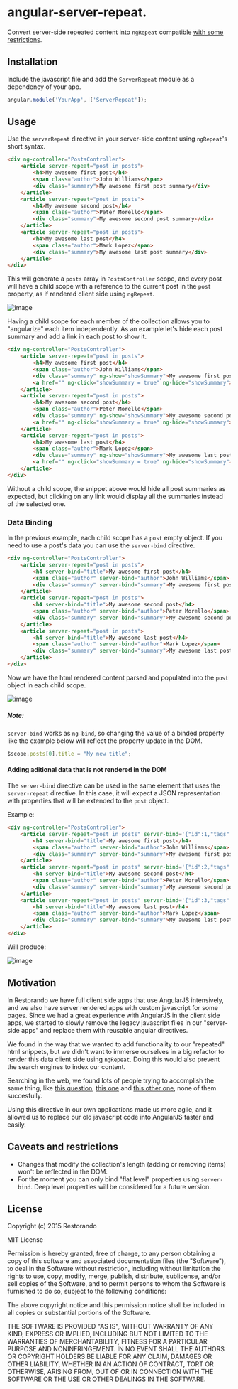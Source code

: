 # angular-server-repeat.
Convert server-side repeated content into `ngRepeat` compatible [with some restrictions](#caveats-and-restrictions).

## Installation

Include the javascript file and add the `ServerRepeat` module as a dependency of your app.

```js
angular.module('YourApp', ['ServerRepeat']);
```

## Usage

Use the `serverRepeat` directive in your server-side content using `ngRepeat`'s short syntax.

```html
<div ng-controller="PostsController">
    <article server-repeat="post in posts">
        <h4>My awesome first post</h4>
        <span class="author">John Williams</span>
        <div class="summary">My awesome first post summary</div>
    </article>
    <article server-repeat="post in posts">
        <h4>My awesome second post</h4>
        <span class="author">Peter Morello</span>
        <div class="summary">My awesome second post summary</div>
    </article>
    <article server-repeat="post in posts">
        <h4>My awesome last post</h4>
        <span class="author">Mark Lopez</span>
        <div class="summary">My awesome last post summary</div>
    </article>
</div>
```

This will generate a `posts` array in `PostsController` scope, and every post will have a child scope with a reference to the current post in the `post` property, as if rendered client side using `ngRepeat`.

![image](https://cloud.githubusercontent.com/assets/591992/5893438/dd360918-a4c2-11e4-88a9-80caeb6f5f2a.png)

Having a child scope for each member of the collection allows you to "angularize" each item independently. As an example let's hide each post summary and add a link in each post to show it.

```html
<div ng-controller="PostsController">
    <article server-repeat="post in posts">
        <h4>My awesome first post</h4>
        <span class="author">John Williams</span>
        <div class="summary" ng-show="showSummary">My awesome first post summary</div>
        <a href="" ng-click="showSummary = true" ng-hide="showSummary">show summary</a>
    </article>
    <article server-repeat="post in posts">
        <h4>My awesome second post</h4>
        <span class="author">Peter Morello</span>
        <div class="summary" ng-show="showSummary">My awesome second post summary</div>
        <a href="" ng-click="showSummary = true" ng-hide="showSummary">show summary</a>
    </article>
    <article server-repeat="post in posts">
        <h4>My awesome last post</h4>
        <span class="author">Mark Lopez</span>
        <div class="summary" ng-show="showSummary">My awesome last post summary</div>
        <a href="" ng-click="showSummary = true" ng-hide="showSummary">show summary</a>
    </article>
</div>
```

Without a child scope, the snippet above would hide all post summaries as expected, but clicking on any link would display all the summaries instead of the selected one.

### Data Binding

In the previous example, each child scope has a `post` empty object. If you need to use a post's data you can use the `server-bind` directive.

```html
<div ng-controller="PostsController">
    <article server-repeat="post in posts">
        <h4 server-bind="title">My awesome first post</h4>
        <span class="author" server-bind="author">John Williams</span>
        <div class="summary" server-bind="summary">My awesome first post summary</div>
    </article>
    <article server-repeat="post in posts">
        <h4 server-bind="title">My awesome second post</h4>
        <span class="author" server-bind="author">Peter Morello</span>
        <div class="summary" server-bind="summary">My awesome second post summary</div>
    </article>
    <article server-repeat="post in posts">
        <h4 server-bind="title">My awesome last post</h4>
        <span class="author" server-bind="author">Mark Lopez</span>
        <div class="summary" server-bind="summary">My awesome last post summary</div>
    </article>
</div>
```

Now we have the html rendered content parsed and populated into the `post` object in each child scope.

![image](https://cloud.githubusercontent.com/assets/591992/5893513/23a0aedc-a4c6-11e4-9013-5191d4d09feb.png)

##### Note:
`server-bind` works as `ng-bind`, so changing the value of a binded property like the example below will reflect the property update in the DOM.

```javascript
$scope.posts[0].title = "My new title";
```

#### Adding aditional data that is not rendered in the DOM

The `server-bind` directive can be used in the same element that uses the `server-repeat` directive. In this case, it will expect a JSON representation with properties that will be extended to the `post` object.

Example:

```html
<div ng-controller="PostsController">
    <article server-repeat="post in posts" server-bind='{"id":1,"tags":["misc"]}'>
        <h4 server-bind="title">My awesome first post</h4>
        <span class="author" server-bind="author">John Williams</span>
        <div class="summary" server-bind="summary">My awesome first post summary</div>
    </article>
    <article server-repeat="post in posts" server-bind='{"id":2,"tags":["tools", "misc"]}'>
        <h4 server-bind="title">My awesome second post</h4>
        <span class="author" server-bind="author">Peter Morello</span>
        <div class="summary" server-bind="summary">My awesome second post summary</div>
    </article>
    <article server-repeat="post in posts" server-bind='{"id":3,"tags":["music"]}'>
        <h4 server-bind="title">My awesome last post</h4>
        <span class="author" server-bind="author">Mark Lopez</span>
        <div class="summary" server-bind="summary">My awesome last post summary</div>
    </article>
</div>

```

Will produce:

![image](https://cloud.githubusercontent.com/assets/591992/5893560/e78cbf42-a4c7-11e4-88a1-1bb2afb6422c.png)

## Motivation

In Restorando we have full client side apps that use AngularJS intensively, and we also have server rendered apps with custom javascript for some pages. Since we had a great experience with AngularJS in the client side apps, we started to slowly remove the legacy javascript files in our "server-side apps" and replace them with reusable angular directives.

We found in the way that we wanted to add functionality to our "repeated" html snippets, but we didn't want to immerse ourselves in a big refactor to render this data client side using `ngRepeat`. Doing this would also prevent the search engines to index our content.

Searching in the web, we found lots of people trying to accomplish the same thing, like [this question](http://stackoverflow.com/questions/11838639/html-template-filled-in-server-side-and-updated-client-side), [this one](http://stackoverflow.com/questions/25463409/angularjs-server-side-rendering-of-ngrepeat-directive) and [this other one](http://stackoverflow.com/questions/20764100/build-html-in-server-and-bind-to-ng-repeat), none of them succesfully.

Using this directive in our own applications made us more agile, and it allowed us to replace our old javascript code into AngularJS faster and easily.

## Caveats and restrictions

* Changes that modify the collection's length (adding or removing items) won't be reflected in the DOM.
* For the moment you can only bind "flat level" properties using `server-bind`. Deep level properties will be considered for a future version.

## License

Copyright (c) 2015 Restorando

MIT License

Permission is hereby granted, free of charge, to any person obtaining
a copy of this software and associated documentation files (the
"Software"), to deal in the Software without restriction, including
without limitation the rights to use, copy, modify, merge, publish,
distribute, sublicense, and/or sell copies of the Software, and to
permit persons to whom the Software is furnished to do so, subject to
the following conditions:

The above copyright notice and this permission notice shall be
included in all copies or substantial portions of the Software.

THE SOFTWARE IS PROVIDED "AS IS", WITHOUT WARRANTY OF ANY KIND,
EXPRESS OR IMPLIED, INCLUDING BUT NOT LIMITED TO THE WARRANTIES OF
MERCHANTABILITY, FITNESS FOR A PARTICULAR PURPOSE AND
NONINFRINGEMENT. IN NO EVENT SHALL THE AUTHORS OR COPYRIGHT HOLDERS BE
LIABLE FOR ANY CLAIM, DAMAGES OR OTHER LIABILITY, WHETHER IN AN ACTION
OF CONTRACT, TORT OR OTHERWISE, ARISING FROM, OUT OF OR IN CONNECTION
WITH THE SOFTWARE OR THE USE OR OTHER DEALINGS IN THE SOFTWARE.

